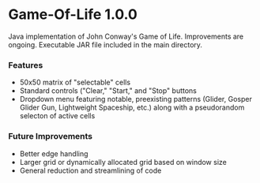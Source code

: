 # Game-Of-Life 1.0.0
Java implementation of John Conway's Game of Life. Improvements are ongoing. Executable JAR file included in the main directory.

### Features
- 50x50 matrix of "selectable" cells
- Standard controls ("Clear," "Start," and "Stop" buttons
- Dropdown menu featuring notable, preexisting patterns (Glider, Gosper Glider Gun, Lightweight Spaceship, etc.) along with a pseudorandom selecton of active cells

### Future Improvements
- Better edge handling
- Larger grid or dynamically allocated grid based on window size
- General reduction and streamlining of code